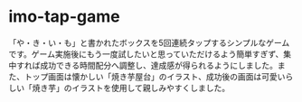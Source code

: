 # imo-tap-game
「や・き・い・も」と書かれたボックスを5回連続タップするシンプルなゲームです。ゲーム実施後にもう一度試したいと思っていただけるよう簡単すぎず、集中すれば成功できる時間配分へ調整し、達成感が得られるようにしました。また、トップ画面は懐かしい「焼き芋屋台」のイラスト、成功後の画面は可愛いらしい「焼き芋」のイラストを使用して親しみやすくしました。
